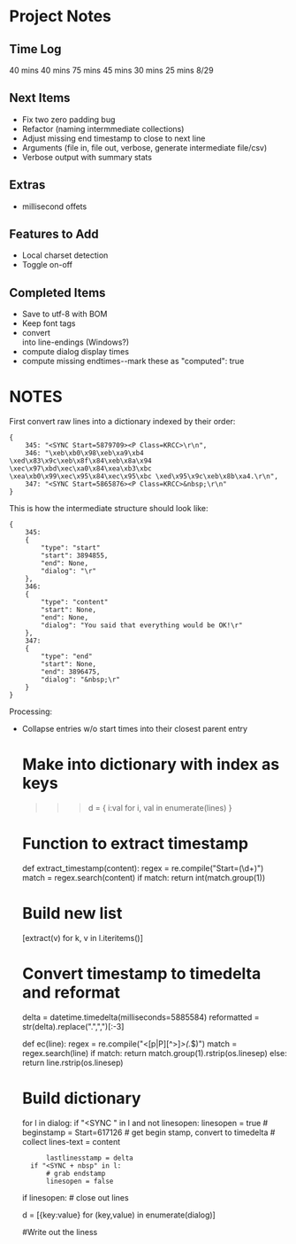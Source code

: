 Project Notes
=============

Time Log
--------
40 mins
40 mins
75 mins
45 mins
30 mins
25 mins 8/29


Next Items
----------
- Fix two zero padding bug
- Refactor (naming intermmediate collections)
- Adjust missing end timestamp to close to next line
- Arguments (file in, file out, verbose, generate intermediate file/csv)
- Verbose output with summary stats

Extras
------
- millisecond offets


Features to Add
---------------
- Local charset detection
- Toggle on-off


Completed Items
---------------
- Save to utf-8 with BOM
- Keep font tags
- convert <br> into line-endings (Windows?)
- compute dialog display times
- compute missing endtimes--mark these as "computed": true


NOTES
=====
First convert raw lines into a dictionary indexed by their order:


	{ 
		345: "<SYNC Start=5879709><P Class=KRCC>\r\n",
		346: "\xeb\xb0\x98\xeb\xa9\xb4 \xed\x83\x9c\xeb\x8f\x84\xeb\x8a\x94 \xec\x97\xbd\xec\xa0\x84\xea\xb3\xbc \xea\xb0\x99\xec\x95\x84\xec\x95\xbc \xed\x95\x9c\xeb\x8b\xa4.\r\n",
		347: "<SYNC Start=5865876><P Class=KRCC>&nbsp;\r\n"
	}	


This is how the intermediate structure should look like:

    { 
    	345:
    	{
    		"type": "start"
    		"start": 3894855, 
    		"end": None, 
    		"dialog": "\r"
    	},	
    	346:
    	{ 
    		"type": "content"
    		"start": None, 
    		"end": None, 
    		"dialog": "You said that everything would be OK!\r"
    	},
    	347:
    	{ 
    		"type": "end"
    		"start": None, 
    		"end": 3896475, 
    		"dialog": "&nbsp;\r"
    	}
    }

Processing:
- Collapse entries w/o start times into their closest parent entry

    # Make into dictionary with index as keys
    >>> d = { i:val for i, val in enumerate(lines) }

    # Function to extract timestamp
    def extract_timestamp(content):
      regex = re.compile("Start=(\d+)")
      match = regex.search(content)
      if match:
      	return int(match.group(1))

    # Build new list
    [extract(v) for k, v in l.iteritems()]

    # Convert timestamp to timedelta and reformat
    delta = datetime.timedelta(milliseconds=5885584)
    reformatted = str(delta).replace(".",",")[:-3]


    def ec(line):
      regex = re.compile("<[p|P][^>]*>(.*$)")
      match = regex.search(line)
      if match:
    	return match.group(1).rstrip(os.linesep)
      else:
      	return line.rstrip(os.linesep)


    # Build dictionary

    for l in dialog:
        if "<SYNC " in l and not linesopen:
            linesopen = true
            # beginstamp = Start=617126
            # get begin stamp, convert to timedelta
            # collect lines-text = content

            lastlinesstamp = delta
        if "<SYNC + nbsp" in l:
            # grab endstamp
            linesopen = false

    if linesopen:
        # close out lines

    d = [{key:value} for (key,value) in enumerate(dialog)]


    #Write out the liness